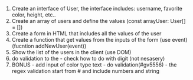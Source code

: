 1. Create an interface of User, the interface includes: username, favorite color, height, etc..
2. Create an array of users and define the values (const arrayUser: User[] = [])
3. Create a form in HTML that includes all the values of the user
4. Create a function that get values from the inputs of the form (use event) (fucntion addNewUser(event))
5. Show the list of the users in the client (use DOM)
6. do validation to the - check how to do with digit (not nesasery)
7. BONUS - add input of color type text - do validation(#gv5556) - the regex validation start from # and include numbers and string
